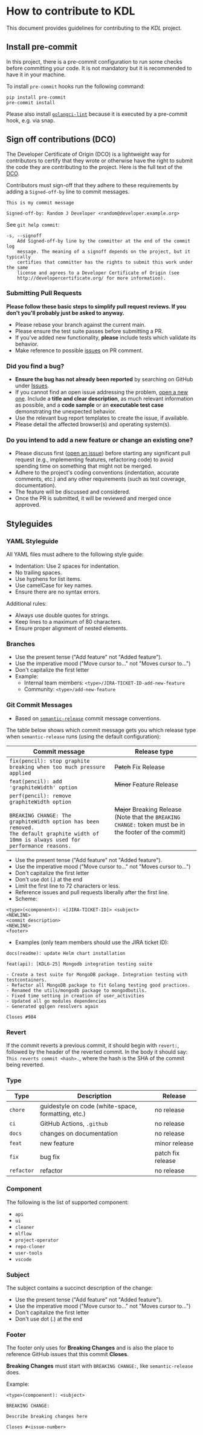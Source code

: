 # How to contribute to KDL

This document provides guidelines for contributing to the *KDL* project.

## Install pre-commit

In this project, there is a pre-commit configuration to run some checks before committing your code. It is not mandatory but it is recommended to have it in your machine.

To install `pre-commit` hooks run the following command:

```console
pip install pre-commit
pre-commit install
```

Please also install [`golangci-lint`](https://golangci-lint.run/welcome/install/) because it is executed by a pre-commit hook, e.g. via snap.

## Sign off contributions (DCO)

The Developer Certificate of Origin (DCO) is a lightweight way for contributors to certify that they wrote or otherwise have the right to submit the code they are contributing to the project.
Here is the full text of the [DCO](http://developercertificate.org/).

Contributors must sign-off that they adhere to these requirements by adding a `Signed-off-by` line to commit messages.

```text
This is my commit message

Signed-off-by: Random J Developer <random@developer.example.org>
```

See `git help commit`:

```text
-s, --signoff
    Add Signed-off-by line by the committer at the end of the commit log
    message. The meaning of a signoff depends on the project, but it typically
    certifies that committer has the rights to submit this work under the same
    license and agrees to a Developer Certificate of Origin (see
    http://developercertificate.org/ for more information).
```

### Submitting Pull Requests

**Please follow these basic steps to simplify pull request reviews. If you don't you'll probably just be asked to anyway.**

* Please rebase your branch against the current main.
* Please ensure the test suite passes before submitting a PR.
* If you've added new functionality, **please** include tests which validate its behavior.
* Make reference to possible [issues](https://github.com/konstellation-io/kdl-server/issues) on PR comment.

### Did you find a bug?

* **Ensure the bug has not already been reported** by searching on GitHub under [Issues](https://github.com/konstellation-io/kdl-server/issues).
* If you cannot find an open issue addressing the problem, [open a new one](https://github.com/konstellation-io/kdl-server/issues/new). Include a **title and clear description**, as much relevant information as possible, and a **code sample** or an **executable test case** demonstrating the unexpected behavior.
* Use the relevant bug report templates to create the issue, if available.
* Please detail the affected browser(s) and operating system(s).

### Do you intend to add a new feature or change an existing one?

* Please discuss first ([open an issue](https://github.com/konstellation-io/kdl-server/issues)) before starting any significant pull request (e.g., implementing features, refactoring code) to avoid spending time on something that might not be merged.
* Adhere to the project's coding conventions (indentation, accurate comments, etc.) and any other requirements (such as test coverage, documentation).
* The feature will be discussed and considered.
* Once the PR is submitted, it will be reviewed and merged once approved.

## Styleguides

### YAML Styleguide

All YAML files must adhere to the following style guide:

* Indentation: Use 2 spaces for indentation.
* No trailing spaces.
* Use hyphens for list items.
* Use camelCase for key names.
* Ensure there are no syntax errors.

Additional rules:

* Always use double quotes for strings.
* Keep lines to a maximum of 80 characters.
* Ensure proper alignment of nested elements.

### Branches

* Use the present tense ("Add feature" not "Added feature").
* Use the imperative mood ("Move cursor to..." not "Moves cursor to...")
* Don't capitalize the first letter
* Example:
  * Internal team members: `<type>/JIRA-TICKET-ID-add-new-feature`
  * Community: `<type>/add-new-feature`

### Git Commit Messages

* Based on [`semantic-release`](https://github.com/semantic-release/semantic-release) commit message conventions.

The table below shows which commit message gets you which release type when `semantic-release` runs (using the default configuration):

| Commit message                                                                                                                                                                                   | Release type                                                                                                    |
| ------------------------------------------------------------------------------------------------------------------------------------------------------------------------------------------------ | --------------------------------------------------------------------------------------------------------------- |
| `fix(pencil): stop graphite breaking when too much pressure applied`                                                                                                                             | ~~Patch~~ Fix Release                                                                                           |
| `feat(pencil): add 'graphiteWidth' option`                                                                                                                                                       | ~~Minor~~ Feature Release                                                                                       |
| `perf(pencil): remove graphiteWidth option`<br><br>`BREAKING CHANGE: The graphiteWidth option has been removed.`<br>`The default graphite width of 10mm is always used for performance reasons.` | ~~Major~~ Breaking Release <br /> (Note that the `BREAKING CHANGE:` token must be in the footer of the commit) |

* Use the present tense ("Add feature" not "Added feature").
* Use the imperative mood ("Move cursor to..." not "Moves cursor to...")
* Don't capitalize the first letter
* Don't use dot (.) at the end
* Limit the first line to 72 characters or less.
* Reference issues and pull requests liberally after the first line.
* Scheme:

```console
<type>(<component>): <[JIRA-TICKET-ID]> <subject>
<NEWLINE>
<commit description>
<NEWLINE>
<footer>
```

* Examples (only team members should use the JIRA ticket ID):

```console
docs(readme): update Helm chart installation
```

```console
feat(api): [KDL6-25] Mongodb integration testing suite

- Create a test suite for MongoDB package. Integration testing with testcontainers.
- Refactor all MongoDB package to fit Golang testing good practices.
- Renamed the utils/mongodb package to mongodbutils.
- Fixed time setting in creation of user_activities
- Updated all go modules dependencies
- Generated gqlgen resolvers again

Closes #984
```

### Revert

If the commit reverts a previous commit, it should begin with `revert:`, followed by the header of the reverted commit. In the body it should say: `This reverts commit <hash>.`, where the hash is the SHA of the commit being reverted.

### Type

| Type       | Description                                        | Release           |
| -----------| -------------------------------------------------- | ----------------- |
| `chore`    | guidestyle on code (white-space, formatting, etc.) | no release        |
| `ci`       | GitHub Actions, `.github`                          | no release        |
| `docs`     | changes on documentation                           | no release        |
| `feat`     | new feature                                        | minor release     |
| `fix`      | bug fix                                            | patch fix release |
| `refactor` | refactor                                           | no release        |

### Component

The following is the list of supported component:

* `api`
* `ui`
* `cleaner`
* `mlflow`
* `project-operator`
* `repo-cloner`
* `user-tools`
* `vscode`

### Subject

The subject contains a succinct description of the change:

* Use the present tense ("Add feature" not "Added feature").
* Use the imperative mood ("Move cursor to..." not "Moves cursor to...")
* Don't capitalize the first letter
* Don't use dot (.) at the end

### Footer

The footer only uses for **Breaking Changes** and is also the place to reference GitHub issues that this commit **Closes**.

**Breaking Changes** must start with `BREAKING CHANGE:`, like `semantic-release` does.

Example:

```console
<type>(compoenent): <subject>

BREAKING CHANGE:

Describe breaking changes here

Closes #<issue-number>
```
